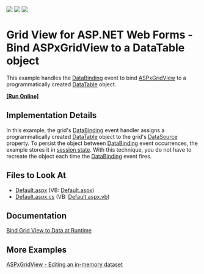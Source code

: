 <!-- default badges list -->
![](https://img.shields.io/endpoint?url=https://codecentral.devexpress.com/api/v1/VersionRange/128536896/21.2.4%2B)
[![](https://img.shields.io/badge/Open_in_DevExpress_Support_Center-FF7200?style=flat-square&logo=DevExpress&logoColor=white)](https://supportcenter.devexpress.com/ticket/details/E168)
[![](https://img.shields.io/badge/📖_How_to_use_DevExpress_Examples-e9f6fc?style=flat-square)](https://docs.devexpress.com/GeneralInformation/403183)
<!-- default badges end -->
<!-- default file list -->

# Grid View for ASP.NET Web Forms - Bind ASPxGridView to a DataTable object

This example handles the [DataBinding](https://docs.microsoft.com/en-us/dotnet/api/system.web.ui.control.databinding) event to bind [ASPxGridView](https://docs.devexpress.com/AspNet/DevExpress.Web.ASPxGridView) to a programmatically created [DataTable](https://docs.microsoft.com/en-us/dotnet/api/system.data.datatable) object.

<!-- run online -->
**[[Run Online]](https://codecentral.devexpress.com/128536896/)**
<!-- run online end -->

## Implementation Details

In this example, the grid's [DataBinding](https://docs.microsoft.com/en-us/dotnet/api/system.web.ui.control.databinding) event handler assigns a programmatically created [DataTable](https://docs.microsoft.com/en-us/dotnet/api/system.data.datatable) object to the grid's [DataSource](https://docs.devexpress.com/AspNet/DevExpress.Web.ASPxDataWebControlBase.DataSource) property. To persist the object between [DataBinding](https://docs.microsoft.com/en-us/dotnet/api/system.web.ui.control.databinding) event occurrences, the example stores it in [session state](https://docs.microsoft.com/en-us/previous-versions/aspnet/ms178581(v=vs.100)). With this technique, you do not have to recreate the object each time the [DataBinding](https://docs.microsoft.com/en-us/dotnet/api/system.web.ui.control.databinding) event fires.

## Files to Look At

* [Default.aspx](./CS/WebSite/Default.aspx) (VB: [Default.aspx](./VB/WebSite/Default.aspx))
* [Default.aspx.cs](./CS/WebSite/Default.aspx.cs) (VB: [Default.aspx.vb](./VB/WebSite/Default.aspx.vb))

## Documentation

[Bind Grid View to Data at Runtime](https://docs.devexpress.com/AspNet/403612/components/grid-view/concepts/bind-to-data/bind-to-data-at-runtime#bind-in-the-databinding-event-handler)

## More Examples

[ASPxGridView - Editing an in-memory dataset](https://github.com/DevExpress-Examples/aspxgridview-editing-an-in-memory-dataset-e257)
